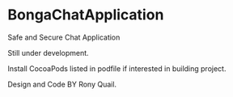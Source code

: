# BongaChatApplication
Safe and Secure Chat Application

Still under development. 

Install CocoaPods listed in podfile if interested in building project.



Design and Code BY Rony Quail. 
